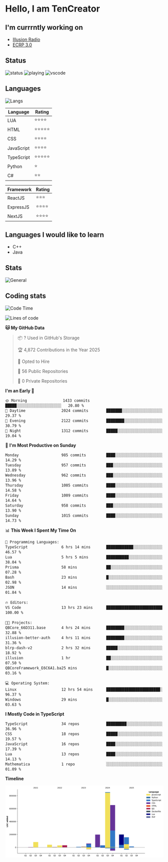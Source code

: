 # Hello, I am TenCreator

## I'm currrntly working on
- [Illusion Radio](https://illusionradio.co.uk/)
- [ECRP 3.0](http://github.com/Emerald-Coast-Roleplay/)

## Status
![status](https://api.statusbadges.me/badge/status/518334475038359555?simple=true&style=for-the-badge)
![playing](https://api.statusbadges.me/badge/playing/518334475038359555?style=for-the-badge)
![vscode](https://api.statusbadges.me/badge/vscode/518334475038359555?style=for-the-badge)

## Languages
![Langs](https://github-readme-stats.vercel.app/api/top-langs/?username=tencreator&layout=compact&theme=radical)


|Language|Rating|
|--------|------|
|LUA|⭐️⭐️⭐️⭐️|
|HTML|⭐️⭐️⭐️⭐️⭐️|
|CSS|⭐️⭐️⭐️⭐️|
|JavaScript|⭐️⭐️⭐️⭐️|
|TypeScript|⭐️⭐️⭐️⭐️⭐️|
|Python|⭐️|
|C#|⭐️⭐️ |

|Framework|Rating|
|--------|------|
|ReactJS|⭐️⭐️⭐|
|ExpressJS|⭐️⭐️⭐️⭐️|
|NextJS|⭐️⭐️⭐⭐️|

## Languages I would like to learn
- C++
- Java

## Stats
![General](https://github-readme-stats.vercel.app/api?username=tencreator&show_icons=true&theme=radical)

## Coding stats

<!--START_SECTION:waka-->
![Code Time](http://img.shields.io/badge/Code%20Time-663%20hrs%2035%20mins-blue)

![Lines of code](https://img.shields.io/badge/From%20Hello%20World%20I%27ve%20Written-2.4%20million%20lines%20of%20code-blue)

**🐱 My GitHub Data** 

> 📦 ? Used in GitHub's Storage 
 > 
> 🏆 4,872 Contributions in the Year 2025
 > 
> 💼 Opted to Hire
 > 
> 📜 56 Public Repositories 
 > 
> 🔑 0 Private Repositories 
 > 
**I'm an Early 🐤** 

```text
🌞 Morning                1433 commits        █████░░░░░░░░░░░░░░░░░░░░   20.80 % 
🌆 Daytime                2024 commits        ███████░░░░░░░░░░░░░░░░░░   29.37 % 
🌃 Evening                2122 commits        ████████░░░░░░░░░░░░░░░░░   30.79 % 
🌙 Night                  1312 commits        █████░░░░░░░░░░░░░░░░░░░░   19.04 % 
```
📅 **I'm Most Productive on Sunday** 

```text
Monday                   985 commits         ████░░░░░░░░░░░░░░░░░░░░░   14.29 % 
Tuesday                  957 commits         ███░░░░░░░░░░░░░░░░░░░░░░   13.89 % 
Wednesday                962 commits         ███░░░░░░░░░░░░░░░░░░░░░░   13.96 % 
Thursday                 1005 commits        ████░░░░░░░░░░░░░░░░░░░░░   14.58 % 
Friday                   1009 commits        ████░░░░░░░░░░░░░░░░░░░░░   14.64 % 
Saturday                 958 commits         ███░░░░░░░░░░░░░░░░░░░░░░   13.90 % 
Sunday                   1015 commits        ████░░░░░░░░░░░░░░░░░░░░░   14.73 % 
```


📊 **This Week I Spent My Time On** 

```text
💬 Programming Languages: 
TypeScript               6 hrs 14 mins       ████████████░░░░░░░░░░░░░   46.57 % 
Lua                      5 hrs 5 mins        ██████████░░░░░░░░░░░░░░░   38.04 % 
Prisma                   58 mins             ██░░░░░░░░░░░░░░░░░░░░░░░   07.28 % 
Bash                     23 mins             █░░░░░░░░░░░░░░░░░░░░░░░░   02.98 % 
JSON                     14 mins             ░░░░░░░░░░░░░░░░░░░░░░░░░   01.84 % 

🔥 Editors: 
VS Code                  13 hrs 23 mins      █████████████████████████   100.00 % 

🐱‍💻 Projects: 
QBCore_66D311.base       4 hrs 24 mins       ████████░░░░░░░░░░░░░░░░░   32.88 % 
illusion-better-auth     4 hrs 11 mins       ████████░░░░░░░░░░░░░░░░░   31.36 % 
blrp-dash-v2             2 hrs 32 mins       █████░░░░░░░░░░░░░░░░░░░░   18.92 % 
illusion                 1 hr                ██░░░░░░░░░░░░░░░░░░░░░░░   07.50 % 
QBCoreFramework_E6C6A1.ba25 mins             █░░░░░░░░░░░░░░░░░░░░░░░░   03.16 % 

💻 Operating System: 
Linux                    12 hrs 54 mins      ████████████████████████░   96.37 % 
Windows                  29 mins             █░░░░░░░░░░░░░░░░░░░░░░░░   03.63 % 
```

**I Mostly Code in TypeScript** 

```text
TypeScript               34 repos            █████████░░░░░░░░░░░░░░░░   36.96 % 
CSS                      18 repos            █████░░░░░░░░░░░░░░░░░░░░   19.57 % 
JavaScript               16 repos            ████░░░░░░░░░░░░░░░░░░░░░   17.39 % 
Lua                      13 repos            ████░░░░░░░░░░░░░░░░░░░░░   14.13 % 
Mathematica              1 repo              ░░░░░░░░░░░░░░░░░░░░░░░░░   01.09 % 
```



**Timeline**

![Lines of Code chart](https://raw.githubusercontent.com/tencreator/tencreator/main/assets/bar_graph.png)


<!--END_SECTION:waka-->
